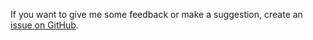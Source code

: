 If you want to give me some feedback or make a suggestion, create an [issue on
GitHub](https://github.com/anandpilania/f3-token-middleware/issues/new).